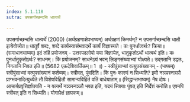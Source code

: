 ```yaml
---
index: 5.1.118
sutra: उपसर्गाच्छन्दसि धात्वर्थे

---
```

उपसर्गाच्छन्दसि धात्वर्थे (2000) (अर्थग्रहणाक्षेपभाष्यम्) अर्थग्रहणं किमर्थम्? न उपसर्गाच्छन्दसि धातौ इत्येवोच्येत॥ धातुर्वै शब्दः, शब्दे कार्यस्यासंभवादर्थे कार्यं विज्ञास्यते। कः पुनर्धात्वर्थः? क्रिया॥ (समाधानभाष्यम्) इदं तर्हि प्रयोजनम् - उत्तरपदलोपो यया विज्ञायेत्, धातुकृतोऽर्थो धात्वर्थ इति। कः पुनर्धातुकृतोऽर्थः? साधनम्। किं प्रयोजनम्? साधनेऽयं भवन् लिङ्गसंख्याभ्यां योक्ष्यते। उद्गतानि उद्वतः, निगतानि निवत इति॥ (5682 एकदेशिवार्तिकम्॥ 1 ॥) - स्त्रीपुंसाभ्यां वत्युपसंख्यानम् - (भाष्यम्) स्त्रीपुंसाभ्यां वत्युपसंख्यानं कर्तव्यम्। स्त्रीवत्, पुंवदिति। किं पुनः कारणं न सिध्यति? इमौ नञ्ञस्नञ्ञौ प्राग्भवनादित्युच्येते तौ विशेषविहितौ सामान्यविहितं वतिं बाधेयाताम्॥ (सिद्धान्तभाष्यम्) नैष दोषः। आचार्यप्रवृत्तिर्ज्ञापयति - न वत्यर्थे नञ्ञ्स्नञ्ञौ भवत इति, यदयं स्त्रियाः पुंवत् इति निर्देशं करोति॥ एवमपि स्त्रीवत् इति न सिध्यति। योगापेक्षं ज्ञापकम्॥